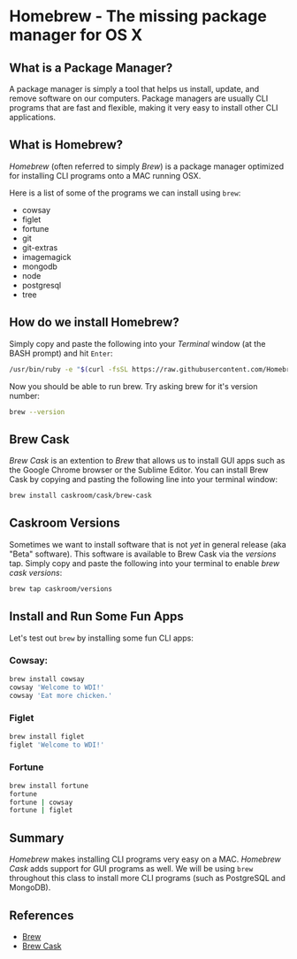 # Homebrew - The missing package manager for OS X

## What is a Package Manager?

A package manager is simply a tool that helps us install, update, and remove software on our computers.  Package managers are usually CLI programs that are fast and flexible, making it very easy to install other CLI applications.

## What is Homebrew?

_Homebrew_ (often referred to simply _Brew_) is a package manager optimized for installing CLI programs onto a MAC running OSX.

Here is a list of some of the programs we can install using `brew`:

* cowsay
* figlet
* fortune
* git
* git-extras
* imagemagick
* mongodb
* node
* postgresql
* tree

## How do we install Homebrew?

Simply copy and paste the following into your _Terminal_ window (at the BASH prompt) and hit `Enter`:

```bash
/usr/bin/ruby -e "$(curl -fsSL https://raw.githubusercontent.com/Homebrew/install/master/install)"
```

Now you should be able to run brew. Try asking brew for it's version number:

```bash
brew --version
```

## Brew Cask

_Brew Cask_ is an extention to _Brew_ that allows us to install GUI apps such as the Google Chrome browser or the Sublime Editor. You can install Brew Cask by copying and pasting the following line into your terminal window:

```bash
brew install caskroom/cask/brew-cask
```

## Caskroom Versions

Sometimes we want to install software that is not *yet* in general release (aka "Beta" software). This software is available to Brew Cask via the _versions_ tap. Simply copy and paste the following into your terminal to enable _brew cask versions_:

```bash
brew tap caskroom/versions
```

## Install and Run Some Fun Apps

Let's test out `brew` by installing some fun CLI apps:

### Cowsay:

```bash
brew install cowsay
cowsay 'Welcome to WDI!'
cowsay 'Eat more chicken.'
```

### Figlet

```bash
brew install figlet
figlet 'Welcome to WDI!'
```

### Fortune

```bash
brew install fortune
fortune
fortune | cowsay
fortune | figlet
```

## Summary

_Homebrew_ makes installing CLI programs very easy on a MAC. _Homebrew Cask_ adds support for GUI programs as well.
We will be using `brew` throughout this class to install more CLI programs (such as PostgreSQL and MongoDB).

## References

* [Brew](http://brew.sh/)
* [Brew Cask](https://caskroom.github.io/)
